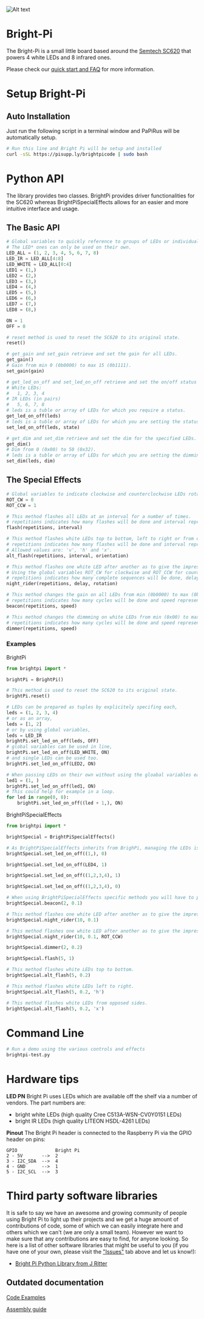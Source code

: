 ![Alt text](https://user-images.githubusercontent.com/16068311/30545098-8eedf47e-9c80-11e7-9965-4d21b620abb1.png?raw=true "Bright Pi Logo")
# Bright-Pi

The Bright-Pi is a small little board based around the [Semtech SC620](https://www.google.co.uk/url?sa=t&rct=j&q=&esrc=s&source=web&cd=2&cad=rja&uact=8&ved=0ahUKEwiXn8rVrbzXAhVCCewKHXdPAnkQFggtMAE&url=http%3A%2F%2Fwww.semtech.com%2Fimages%2Fdatasheet%2Fsc620.pdf&usg=AOvVaw1Y8NLV9Bro2-hKjN3PcTvR) that powers 4 white LEDs and 8 infrared ones.

Please check our [quick start and FAQ](https://www.pi-supply.com/make/bright-pi-quickstart-faq/) for more information.

# Setup Bright-Pi

## Auto Installation

Just run the following script in a terminal window and PaPiRus will be automatically setup.
```bash
# Run this line and Bright Pi will be setup and installed
curl -sSL https://pisupp.ly/brightpicode | sudo bash
```

# Python API
The library provides two classes.
BrightPi provides driver functionalities for the SC620 whereas BrightPiSpecialEffects allows for an easier and more intuitive interface and usage.

## The Basic API

```python
# Global variables to quickly reference to groups of LEDs or individual ones.
# The LED* ones can only be used on their own.
LED_ALL = (1, 2, 3, 4, 5, 6, 7, 8)
LED_IR = LED_ALL[4:8]
LED_WHITE = LED_ALL[0:4]
LED1 = (1,)
LED2 = (2,)
LED3 = (3,)
LED4 = (4,)
LED5 = (5,)
LED6 = (6,)
LED7 = (7,)
LED8 = (8,)

ON = 1
OFF = 0

# reset method is used to reset the SC620 to its original state.
reset()

# get_gain and set_gain retrieve and set the gain for all LEDs.
get_gain()
# Gain from min 0 (0b0000) to max 15 (0b1111).
set_gain(gain)

# get_led_on_off and set_led_on_off retrieve and set the on/off status of the LEDs.
# White LEDs:
#   1, 2, 3, 4
# IR LEDs (in pairs)
#   5, 6, 7, 8
# leds is a tuble or array of LEDs for which you require a status.
get_led_on_off(leds)
# leds is a tuble or array of LEDs for which you are setting the status as state.
set_led_on_off(leds, state)

# get_dim and set_dim retrieve and set the dim for the specified LEDs.
get_dim()
# Dim from 0 (0x00) to 50 (0x32).
# leds is a tuble or array of LEDs for which you are setting the dimming level as dim.
set_dim(leds, dim)
```

## The Special Effects

```python
# Global variables to indicate clockwise and counterclockwise LEDs rotations sequences.
ROT_CW = 0
ROT_CCW = 1

# This method flashes all LEDs at an interval for a number of times.
# repetitions indicates how many flashes will be done and interval represents the time between on and off.
flash(repetitions, interval)

# This method flashes white LEDs top to bottom, left to right or from opposed sides.
# repetitions indicates how many flashes will be done and interval represents the time between on and off. Orientation defaults to 'v'.
# Allowed values are: 'v', 'h' and 'x'.
alt_flash(repetitions, interval, orientation)

# This method flashes one white LED after another as to give the impression of a rotating sequence.
# Using the global variables ROT_CW for clockwise and ROT_CCW for counterclockwise.
# repetitions indicates how many complete sequences will be done, delay represents the time between LEDs subsequantly turning on and rotation set the direction.
night_rider(repetitions, delay, rotation)

# This method changes the gain on all LEDs from min (0b0000) to max (0b1111)
# repetitions indicates how many cycles will be done and speed represents how quickly each cycle will be completed by specifing a time between each change of gain.
beacon(repetitions, speed)

# This method changes the dimmming on white LEDs from min (0x00) to max (0x32)
# repetitions indicates how many cycles will be done and speed represents how quickly each cycle will be completed by specifing a time between each change of dimming level.
dimmer(repetitions, speed)
```

### Examples

BrightPi

```python
from brightpi import *

brightPi = BrightPi()

# This method is used to reset the SC620 to its original state.
brightPi.reset()

# LEDs can be prepared as tuples by explicitely specifing each,
leds = (1, 2, 3, 4)
# or as an array,
leds = [1, 2]
# or by using global variables,
leds = LED_IR
brightPi.set_led_on_off(leds, OFF)
# global variables can be used in line,
brightPi.set_led_on_off(LED_WHITE, ON)
# and single LEDs can be used too.
brightPi.set_led_on_off(LED2, ON)

# When passing LEDs on their own without using the gloabal variables each has to be represented as a tuple with only one element.
led1 = (1, )
brightPi.set_led_on_off(led1, ON)
# This could help for example in a loop.
for led in range(0, 8):
    brightPi.set_led_on_off((led + 1,), ON)
```

BrightPiSpecialEffects

```python
from brightpi import *

brightSpecial = BrightPiSpecialEffects()

# As BrightPiSpecialEffects inherits from BrighPi, managing the LEDs is done in the same way.
brightSpecial.set_led_on_off((1,), 0)

brightSpecial.set_led_on_off(LED4, 1)

brightSpecial.set_led_on_off((1,2,3,4), 1)

brightSpecial.set_led_on_off((1,2,3,4), 0)

# When using BrightPiSpecialEffects specific methods you will have to provide different parameters depending on the method chosen.
brightSpecial.beacon(2, 0.1)

# This method flashes one white LED after another as to give the impression of a clockwise rotating sequence.
brightSpecial.night_rider(10, 0.1)

# This method flashes one white LED after another as to give the impression of a counterclockwise rotating sequence.
brightSpecial.night_rider(10, 0.1, ROT_CCW)

brightSpecial.dimmer(2, 0.2)

brightSpecial.flash(5, 1)

# This method flashes white LEDs top to bottom.
brightSpecial.alt_flash(5, 0.2)

# This method flashes white LEDs left to right.
brightSpecial.alt_flash(5, 0.2, 'h')

# This method flashes white LEDs from opposed sides.
brightSpecial.alt_flash(5, 0.2, 'x')
```

# Command Line

```bash
# Run a demo using the various controls and effects
brightpi-test.py
```

# Hardware tips

**LED PN**
Bright Pi uses LEDs which are available off the shelf via a number of vendors.
The part numbers are:
* bright white LEDs (high quality Cree C513A-WSN-CV0Y0151 LEDs)
* bright IR LEDs (high quality LITEON HSDL-4261 LEDs)

**Pinout**
The Bright Pi header is connected to the Raspberry Pi via the GPIO header on pins:
```
GPIO              Bright Pi
2 - 5V       -->  2
3 - I2C_SDA  -->  4
4 - GND      -->  1
5 - I2C_SCL  -->  3
```

# Third party software libraries

It is safe to say we have an awesome and growing community of people using Bright Pi to light up their projects and we get a huge amount of contributions of code, some of which we can easily integrate here and others which we can't (we are only a small team). However we want to make sure that any contributions are easy to find, for anyone looking. So here is a list of other software libraries that might be useful to you (if you have one of your own, please visit the ["Issues"](https://github.com/PiSupply/Bright-Pi/issues) tab above and let us know!):

* [Bright Pi Python Library from J Ritter](https://github.com/jritter/brightpi)

## Outdated documentation
[Code Examples](https://www.pi-supply.com/bright-pi-v1-0-code-examples/)

[Assembly guide](https://www.pi-supply.com/bright-pi-v1-0-assembly-instructions/) 
